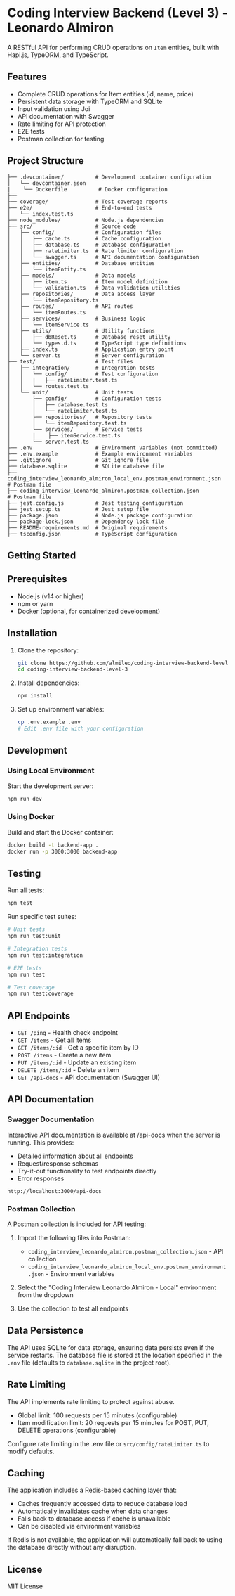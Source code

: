 # Coding Interview Backend (Level 3) - Leonardo Almiron

A RESTful API for performing CRUD operations on `Item` entities, built with Hapi.js, TypeORM, and TypeScript.

## Features

- Complete CRUD operations for Item entities (id, name, price)
- Persistent data storage with TypeORM and SQLite
- Input validation using Joi
- API documentation with Swagger
- Rate limiting for API protection
- E2E tests
- Postman collection for testing

## Project Structure

```
├── .devcontainer/          # Development container configuration
│   └── devcontainer.json
|    └── Dockerfile          # Docker configuration
├── 
├── coverage/               # Test coverage reports
├── e2e/                    # End-to-end tests
│   └── index.test.ts
├── node_modules/           # Node.js dependencies
├── src/                    # Source code
│   ├── config/             # Configuration files
│   │   ├── cache.ts        # Cache configuration
│   │   ├── database.ts     # Database configuration
│   │   ├── rateLimiter.ts  # Rate limiter configuration
│   │   └── swagger.ts      # API documentation configuration
│   ├── entities/           # Database entities
│   │   └── itemEntity.ts
│   ├── models/             # Data models
│   │   ├── item.ts         # Item model definition
│   │   └── validation.ts   # Data validation utilities
│   ├── repositories/       # Data access layer
│   │   └── itemRepository.ts
│   ├── routes/             # API routes
│   │   └── itemRoutes.ts
│   ├── services/           # Business logic
│   │   └── itemService.ts
│   ├── utils/              # Utility functions
│   │   ├── dbReset.ts      # Database reset utility
│   │   └── types.d.ts      # TypeScript type definitions
│   ├── index.ts            # Application entry point
│   └── server.ts           # Server configuration
├── test/                   # Test files
│   ├── integration/        # Integration tests
│   │   └── config/         # Test configuration
│   │   |   ├── rateLimiter.test.ts
│   │   └── routes.test.ts
│   └── unit/               # Unit tests
│       ├── config/         # Configuration tests
│       │   ├── database.test.ts
│       │   └── rateLimiter.test.ts
│       ├── repositories/   # Repository tests
│       │   └── itemRepository.test.ts
│       └── services/       # Service tests
│       |    ├── itemService.test.ts
│       └── server.test.ts
├── .env                    # Environment variables (not committed)
├── .env.example            # Example environment variables
├── .gitignore              # Git ignore file
├── database.sqlite         # SQLite database file
├── coding_interview_leonardo_almiron_local_env.postman_environment.json  # Postman file
├── coding_interview_leonardo_almiron.postman_collection.json             # Postman file
├── jest.config.js          # Jest testing configuration
├── jest.setup.ts           # Jest setup file
├── package.json            # Node.js package configuration
├── package-lock.json       # Dependency lock file
├── README-requirements.md  # Original requirements
├── tsconfig.json           # TypeScript configuration
```
## Getting Started
## Prerequisites

- Node.js (v14 or higher)
- npm or yarn
- Docker (optional, for containerized development)

## Installation

1. Clone the repository:
   ```bash
   git clone https://github.com/almileo/coding-interview-backend-level-3.git
   cd coding-interview-backend-level-3
   ```

2. Install dependencies:
   ```bash
   npm install
   ```

3. Set up environment variables:
   ```bash
   cp .env.example .env
   # Edit .env file with your configuration
   ```

## Development

### Using Local Environment

Start the development server:
```bash
npm run dev
```

### Using Docker

Build and start the Docker container:
```bash
docker build -t backend-app .
docker run -p 3000:3000 backend-app
```

## Testing

Run all tests:
```bash
npm test
```

Run specific test suites:
```bash
# Unit tests
npm run test:unit

# Integration tests
npm run test:integration

# E2E tests
npm run test

# Test coverage
npm run test:coverage
```
## API Endpoints

- ```GET /ping``` - Health check endpoint
- ```GET /items``` - Get all items
- ```GET /items/:id``` - Get a specific item by ID
- ```POST /items``` - Create a new item
- ```PUT /items/:id``` - Update an existing item
- ```DELETE /items/:id``` - Delete an item
- ```GET /api-docs``` - API documentation (Swagger UI)


## API Documentation

### Swagger Documentation
Interactive API documentation is available at /api-docs when the server is running. This provides:

- Detailed information about all endpoints
- Request/response schemas
- Try-it-out functionality to test endpoints directly
- Error responses

```
http://localhost:3000/api-docs
```
### Postman Collection
A Postman collection is included for API testing:

1. Import the following files into Postman:

   - ```coding_interview_leonardo_almiron.postman_collection.json``` - API collection
   - ```coding_interview_leonardo_almiron_local_env.postman_environment.json``` - Environment variables


2. Select the "Coding Interview Leonardo Almiron - Local" environment from the dropdown
3. Use the collection to test all endpoints

## Data Persistence
The API uses SQLite for data storage, ensuring data persists even if the service restarts. The database file is stored at the location specified in the ```.env``` file (defaults to ```database.sqlite``` in the project root).

## Rate Limiting

The API implements rate limiting to protect against abuse. 

- Global limit: 100 requests per 15 minutes (configurable)
- Item modification limit: 20 requests per 15 minutes for POST, PUT, DELETE operations (configurable)

Configure rate limiting in the .env file or `src/config/rateLimiter.ts` to modify defaults.

## Caching
The application includes a Redis-based caching layer that:

- Caches frequently accessed data to reduce database load
- Automatically invalidates cache when data changes
- Falls back to database access if cache is unavailable
- Can be disabled via environment variables

If Redis is not available, the application will automatically fall back to using the database directly without any disruption.

## License

MIT License